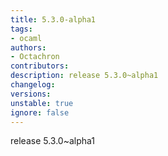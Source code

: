 ```yaml
---
title: 5.3.0-alpha1
tags:
- ocaml
authors:
- Octachron
contributors:
description: release 5.3.0~alpha1
changelog:
versions:
unstable: true
ignore: false
---
```


<p>release 5.3.0~alpha1</p>
